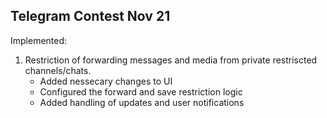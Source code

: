 ## Telegram Contest Nov 21

Implemented:
1. Restriction of forwarding messages and media from private restriscted channels/chats.
    - Added nessecary changes to UI
    - Configured the forward and save restriction logic
    - Added handling of updates and user notifications
